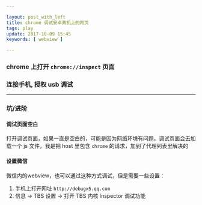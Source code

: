 ```yaml
---

layout: post_with_left
title: chrome 调试安卓真机上的网页
tags: play
update: 2017-10-09 15:45
keywords: [ webview ]

---
```



### chrome 上打开 `chrome://inspect` 页面

### 连接手机, 授权 usb 调试

---

### 坑/进阶

#### 调试页面空白
打开调试页面，如果一直是空白的，可能是因为网络环境有问题。调试页面会去加载一个 js 文件，我是把 host 里包含 `chrome` 的请求，加到了代理列表里解决的


#### 设置微信

微信内的webview，也可以通过这种方式调试，但是需要一些设置：

1. 手机上打开网址 `http://debugx5.qq.com`
2. 信息  ->  TBS 设置  ->  打开 TBS 内核 Inspector 调试功能